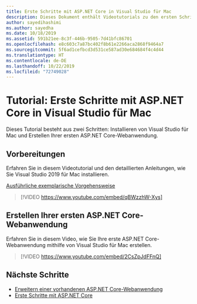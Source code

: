 ```yaml
---
title: Erste Schritte mit ASP.NET Core in Visual Studio für Mac
description: Dieses Dokument enthält Videotutorials zu den ersten Schritten mit ASP.NET Core in Visual Studio für Mac.
author: sayedihashimi
ms.author: sayedha
ms.date: 10/18/2019
ms.assetid: 591b21ee-8c3f-446b-9505-7d41bfc86701
ms.openlocfilehash: e8c603c7a87bc402f8b61e2266aca2868f9464a7
ms.sourcegitcommit: 5f6ad1cefbcd3d531ce587ad30e684684f4c4d44
ms.translationtype: HT
ms.contentlocale: de-DE
ms.lasthandoff: 10/22/2019
ms.locfileid: "72749028"
---
```

# <a name="tutorial-getting-started-with-aspnet-core-in-visual-studio-for-mac"></a>Tutorial: Erste Schritte mit ASP.NET Core in Visual Studio für Mac

Dieses Tutorial besteht aus zwei Schritten: Installieren von Visual Studio für Mac und Erstellen Ihrer ersten ASP.NET Core-Webanwendung.

## <a name="before-you-begin"></a>Vorbereitungen

Erfahren Sie in diesem Videotutorial und den detaillierten Anleitungen, wie Sie Visual Studio 2019 für Mac installieren.

[Ausführliche exemplarische Vorgehensweise](installation.md)

> [!VIDEO https://www.youtube.com/embed/qBWzzhW-Xys]

## <a name="building-your-first-aspnet-core-web-application"></a>Erstellen Ihrer ersten ASP.NET Core-Webanwendung

Erfahren Sie in diesem Video, wie Sie Ihre erste ASP.NET Core-Webanwendung mithilfe von Visual Studio für Mac erstellen.

> [!VIDEO https://www.youtube.com/embed/2CsZpJdFFnQ]

## <a name="next-steps"></a>Nächste Schritte

 - [Erweitern einer vorhandenen ASP.NET Core-Webanwendung](tutorial-aspnet-core-vsmac-extending.md)
 - [Erste Schritte mit ASP.NET Core](asp-net-core.md)
